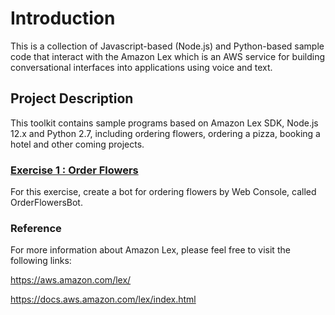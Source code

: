 # **Introduction**
This is a collection of Javascript-based (Node.js) and Python-based sample code that interact with the Amazon Lex which is an AWS service for building conversational interfaces into applications using voice and text.

##  Project Description
This toolkit contains sample programs based on Amazon Lex SDK, Node.js 12.x and Python 2.7, including ordering flowers, ordering a pizza, booking a hotel and other coming projects.

### [Exercise 1 : Order Flowers](ex1-step1.md)
For this exercise, create a bot for ordering flowers by Web Console, called OrderFlowersBot\.

### Reference
For more information about Amazon Lex, please feel free to visit the following links:

https://aws.amazon.com/lex/

https://docs.aws.amazon.com/lex/index.html
